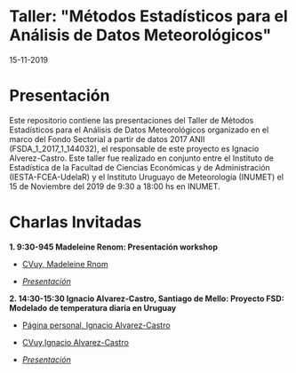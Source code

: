 Taller: "Métodos Estadísticos para el Análisis de Datos Meteorológicos"
======================

15-11-2019

Presentación 
============
Este repositorio contiene las presentaciones del Taller de Métodos Estadísticos para el Análisis de Datos Meteorológicos organizado en el marco del Fondo Sectorial a partir de datos 2017 ANII (FSDA_1_2017_1_144032), el responsable de este proyecto es Ignacio Alverez-Castro.
Este taller fue realizado en conjunto entre el Instituto de Estadística de la Facultad de Ciencias Económicas y de Administración (IESTA-FCEA-UdelaR) y el Instituto Uruguayo de Meteorología (INUMET) el 15 de Noviembre del 2019 de 9:30 a 18:00 hs en INUMET.

Charlas Invitadas
============
  
**1. 9:30-945 Madeleine Renom: Presentación workshop**

+ [CVuy, Madeleine Rnom](https://exportcvuy.anii.org.uy/CvEstatico/?urlId=984149b8e6cf25749c4c91f1a38eb5d71200be0a41732b976cb5dfdc2c682de465a660d01f1d82426edd914b48e61875bd1fc87293a3698a1b61093f2c1a3fd9&formato=pdf&convocatoria=21)

+ [*Presentación*](https://github.com/natydasilva/SIESTA/blob/master/Presentaciones/02_26_19_Jair0_Cugliari.pdf)


**2. 14:30-15:30 Ignacio Alvarez-Castro, Santiago de Mello: Proyecto FSD: Modelado de temperatura diaria en Uruguay**
    

+ [Página personal, Ignacio Alvarez-Castro](https://nachalca.netlify.app)

+ [CVuy,Ignacio Alvarez-Castro](https://exportcvuy.anii.org.uy/cv/?f8ed8bf31a8041cecdc5153aa486b483b9dbc92eeec87a4f1008faea2f447fa1523b92127db5289ff92636af02a3d61fe89cfcc30ee8fbff78e0a87462d69388)

+ [*Presentación*](https://github.com/nachalca/taller_statClima_FSDA/blob/master/Presentaciones/Alvarez_DeMello.pdf) 

